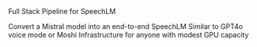 Full Stack Pipeline for SpeechLM

Convert a Mistral model into an end-to-end SpeechLM
Similar to GPT4o voice mode or Moshi
Infrastructure for anyone with modest GPU capacity

